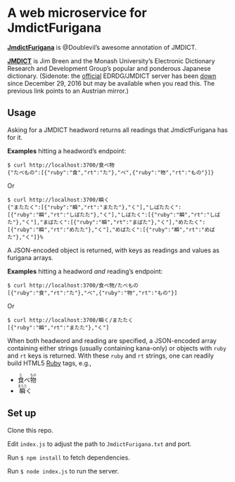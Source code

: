 # A web microservice for JmdictFurigana

[**JmdictFurigana**](https://github.com/Doublevil/JmdictFurigana/) is @Doublevil’s awesome annotation of JMDICT.

[**JMDICT**](http://hep.itp.tuwien.ac.at/cgi-bin/dwww/usr/share/doc/edict/edict_doc.html) is Jim Breen and the Monash University’s Electronic Dictionary Research and Development Group’s popular and ponderous Japanese dictionary. (Sidenote: the [official](http://www.edrdg.org/jmdict/edict_doc.html) EDRDG/JMDICT server has been [down](https://groups.yahoo.com/neo/groups/edict-jmdict/conversations/messages/5561)  since December 29, 2016 but may be available when you read this. The previous link points to an Austrian mirror.)

## Usage

Asking for a JMDICT headword returns all readings that JmdictFurigana has for it.

**Examples** hitting a headword’s endpoint:
```
$ curl http://localhost:3700/食べ物
{"たべもの":[{"ruby":"食","rt":"た"},"べ",{"ruby":"物","rt":"もの"}]}
```
Or
```
$ curl http://localhost:3700/瞬く
{"またたく":[{"ruby":"瞬","rt":"またた"},"く"],"しばたたく":[{"ruby":"瞬","rt":"しばたた"},"く"],"しばたく":[{"ruby":"瞬","rt":"しばた"},"く"],"まばたく":[{"ruby":"瞬","rt":"まばた"},"く"],"めたたく":[{"ruby":"瞬","rt":"めたた"},"く"],"めばたく":[{"ruby":"瞬","rt":"めばた"},"く"]}%
```
A JSON-encoded object is returned, with keys as readings and values as furigana arrays.

**Examples** hitting a headword *and* reading’s endpoint:
```
$ curl http://localhost:3700/食べ物/たべもの
[{"ruby":"食","rt":"た"},"べ",{"ruby":"物","rt":"もの"}]
```
Or
```
$ curl http://localhost:3700/瞬く/またたく
[{"ruby":"瞬","rt":"またた"},"く"]
```
When both headword and reading are specified, a JSON-encoded array containing either strings (usually containing kana-only) or objects with `ruby` and `rt` keys is returned. With these `ruby` and `rt` strings, one can readily build HTML5 [Ruby](http://html5doctor.com/ruby-rt-rp-element/) tags, e.g.,

- <ruby>食<rt>た</rt></ruby>べ<ruby>物<rt>もの</rt></ruby>
- <ruby>瞬<rt>またた</rt></ruby>く

## Set up
Clone this repo.

Edit `index.js` to adjust the path to `JmdictFurigana.txt` and port.

Run `$ npm install` to fetch dependencies.

Run `$ node index.js` to run the server.
